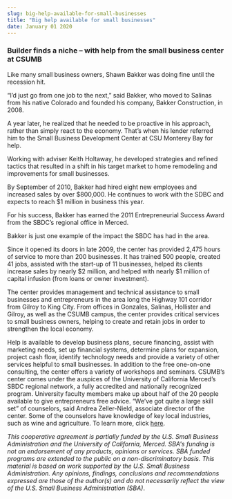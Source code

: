 ```yaml
---
slug: big-help-available-for-small-businesses
title: "Big help available for small businesses"
date: January 01 2020
---
```


 
<h3>
  Builder finds a niche – with help from the small business center at CSUMB
</h3>
<p>
  Like many small business owners, Shawn Bakker was doing fine until the
  recession hit.
</p>
<p>
  “I’d just go from one job to the next,” said Bakker, who moved to Salinas from
  his native Colorado and founded his company, Bakker Construction, in 2008.
</p>
<p>
  A year later, he realized that he needed to be proactive in his approach,
  rather than simply react to the economy. That’s when his lender referred him
  to the Small Business Development Center at CSU Monterey Bay for help.
</p>
<p>
  Working with adviser Keith Holtaway, he developed strategies and refined
  tactics that resulted in a shift in his target market to home remodeling and
  improvements for small businesses.
</p>
<p>
  By September of 2010, Bakker had hired eight new employees and increased sales
  by over $800,000. He continues to work with the SDBC and expects to reach $1
  million in business this year.
</p>
<p>
  For his success, Bakker has earned the 2011 Entrepreneurial Success Award from
  the SBDC’s regional office in Merced.
</p>
<p>Bakker is just one example of the impact the SBDC has had in the area.</p>
<p>
  Since it opened its doors in late 2009, the center has provided 2,475 hours of
  service to more than 200 businesses. It has trained 500 people, created 41
  jobs, assisted with the start-up of 11 businesses, helped its clients increase
  sales by nearly $2 million, and helped with nearly $1 million of capital
  infusion (from loans or owner investment).
</p>
<p>
  The center provides management and technical assistance to small businesses
  and entrepreneurs in the area long the Highway 101 corridor from Gilroy to
  King City. From offices in Gonzales, Salinas, Hollister and Gilroy, as well as
  the CSUMB campus, the center provides critical services to small business
  owners, helping to create and retain jobs in order to strengthen the local
  economy.
</p>
<p>
  Help is available to develop business plans, secure financing, assist with
  marketing needs, set up financial systems, determine plans for expansion,
  project cash flow, identify technology needs and provide a variety of other
  services helpful to small businesses. In addition to the free one-on-one
  consulting, the center offers a variety of workshops and seminars. CSUMB’s
  center comes under the auspices of the University of California Merced’s SBDC
  regional network, a fully accredited and nationally recognized program.
  University faculty members make up about half of the 20 people available to
  give entrepreneurs free advice. “We’ve got quite a large skill set” of
  counselors, said Andrea Zeller-Nield, associate director of the center. Some
  of the counselors have knowledge of key local industries, such as wine and
  agriculture. To learn more, click <a href="https://csumb.edu/sbdc">here</a>.
</p>
<p>
  <em
    >This cooperative agreement is partially funded by the U.S. Small Business
    Administration and the University of California, Merced. SBA's funding is
    not an endorsement of any products, opinions or services. SBA funded
    programs are extended to the public on a non-discriminatory basis. This
    material is based on work supported by the U.S. Small Business
    Administration. Any opinions, findings, conclusions and recommendations
    expressed are those of the author(s) and do not necessarily reflect the view
    of the U.S. Small Business Administration (SBA)</em
  >.
</p>
 
